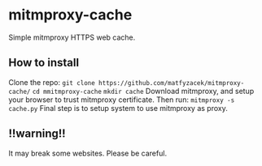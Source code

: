 # mitmproxy-cache
Simple mitmproxy HTTPS web cache.
## How to install
Clone the repo:
`git clone https://github.com/matfyzacek/mitmproxy-cache/`
`cd mmitmproxy-cache`
`mkdir cache`
Download mitmproxy, and setup your browser to trust mitmproxy certificate.
Then run:
`mitmproxy -s cache.py`
Final step is to setup system to use mitmproxy as proxy.
## !!warning!!
It may break some websites. Please be careful.
